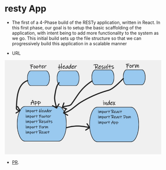 # resty App

- The first of a 4-Phase build of the RESTy application, written in React. In this first phase, our goal is to setup the basic scaffolding of the application, with intent 
being to add more functionality to the system as we go. This initial build sets up the file structure so that we can progressively build this application in a scalable 
manner

- URL

![URL](URL.jpg)

- [PR](https://github.com/ManalKhAlbahar/resty/pull/2).